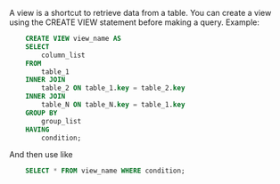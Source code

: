 A view is a shortcut to retrieve data from a table. You can create a view using the CREATE VIEW statement before making a query.
Example:
```sql
    CREATE VIEW view_name AS
    SELECT
        column_list
    FROM
        table_1
    INNER JOIN
        table_2 ON table_1.key = table_2.key
    INNER JOIN
        table_N ON table_N.key = table_1.key
    GROUP BY
        group_list
    HAVING
        condition;
```
And then use like
```sql
    SELECT * FROM view_name WHERE condition;
```
